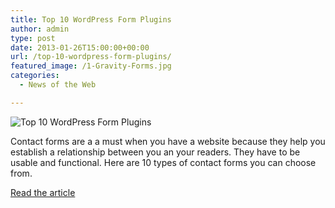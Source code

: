 ```yaml
---
title: Top 10 WordPress Form Plugins
author: admin
type: post
date: 2013-01-26T15:00:00+00:00
url: /top-10-wordpress-form-plugins/
featured_image: /1-Gravity-Forms.jpg
categories:
  - News of the Web

---
```

<img src="https://i1.wp.com/www.webdesigndev.com/wp-content/uploads/2013/01/1-Gravity-Forms.jpg?w=700" alt="Top 10 WordPress Form Plugins" data-recalc-dims="1" />

Contact forms are a a must when you have a website because they help you establish a relationship between you an your readers. They have to be usable and functional. Here are 10 types of contact forms you can choose from.

<a href="http://www.webdesigndev.com/web-development/wordpress-form-plugins-top-10" title="Top 10 WordPress Form Plugins" target="_blank">Read the article</a>